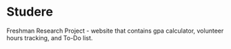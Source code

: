 # Studere
Freshman Research Project - website that contains gpa calculator, volunteer hours tracking, and To-Do list.
